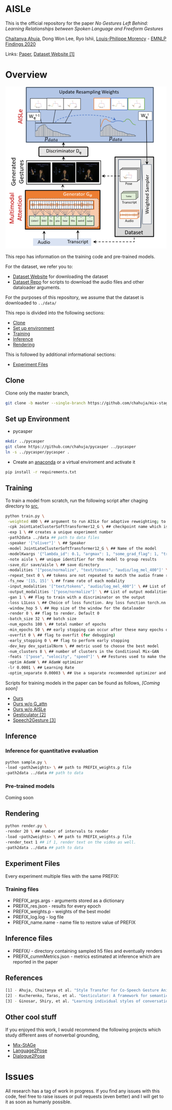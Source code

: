 # AISLe

This is the official repository for the paper *No Gestures Left Behind: Learning Relationships between Spoken Language and Freeform Gestures* 

[Chaitanya Ahuja](http://chahuja.com), Dong Won Lee, Ryo Ishii, [Louis-Philippe Morency](https://www.cs.cmu.edu/~morency/) - [EMNLP Findings 2020](https://2020.emnlp.org/)


Links: [Paper](https://www.aclweb.org/anthology/2020.findings-emnlp.170.pdf), [Dataset Website [1]](http://chahuja.com/pats)

# Overview

![overview](figs/overview.png)

This repo has information on the training code and pre-trained models. 

For the dataset, we refer you to:
* [Dataset Website](http://chahuja.com/pats) for downloading the dataset
* [Dataset Repo](https://github.com/chahuja/pats) for scripts to download the audio files and other dataloader arguments. 

For the purposes of this repository, we assume that the dataset is downloaded to `../data/`

This repo is divided into the following sections:

* [Clone](#clone)
* [Set up environment](#set-up-environment)
* [Training](#training)
* [Inference](#inference)
* [Rendering](#rendering)

This is followed by additional informational sections:
* [Experiment Files](#experiment-files)

## Clone
Clone only the master branch,

```sh
git clone -b master --single-branch https://github.com/chahuja/mix-stage.git
```

## Set up Environment
* pycasper

```sh
mkdir ../pycasper
git clone https://github.com/chahuja/pycasper ../pycasper
ln -s ../pycasper/pycasper .
```

* Create an [anaconda](https://www.anaconda.com/) or a virtual enviroment and activate it

```sh
pip install -r requirements.txt
```

## Training
To train a model from scratch, run the following script after chaging directory to [src](src/),

```sh
python train.py \
 -weighted 400 \ ## argument to run AISLe for adaptive reweighting; to be used with `gan=1`; the number refers to the number of iterations per epoch
 -cpk JointLateClusterSoftTransformer12_G \ ## checkpoint name which is a part of experiment file PREFIX
 -exp 1 \ ## creates a unique experiment number
 -path2data ../data ## path to data files
 -speaker '["oliver"]' \ ## Speaker
 -model JointLateClusterSoftTransformer12_G \ ## Name of the model
 -modelKwargs '{"lambda_id": 0.1, "argmax": 1, "some_grad_flag": 1, "train_only": 1}' \ ## List of extra arguments to instantiate an object of the model
 -note aisle \ ## unique identifier for the model to group results
 -save_dir save/aisle \ ## save directory
 -modalities '["pose/normalize", "text/tokens", "audio/log_mel_400"]' \ ## all modalities as a list. output modality first, then input modalities
 -repeat_text 0 \ ## tokens are not repeated to match the audio frame rate
 -fs_new '[15, 15]' \ ## frame rate of each modality
 -input_modalities '["text/tokens", "audio/log_mel_400"]' \ ## List of input modalities
 -output_modalities '["pose/normalize"]' \ ## List of output modalities
 -gan 1 \ ## Flag to train with a discriminator on the output
 -loss L1Loss \ ## Choice of loss function. Any loss function torch.nn.* will work here
 -window_hop 5 \ ## Hop size of the window for the dataloader
 -render 0 \ ## flag to render. Default 0
 -batch_size 32 \ ## batch size
 -num_epochs 100 \ ## total number of epochs
 -min_epochs 50 \ ## early stopping can occur after these many epochs occur
 -overfit 0 \ ## flag to overfit (for debugging)
 -early_stopping 0 \ ## flag to perform early stopping 
 -dev_key dev_spatialNorm \ ## metric used to choose the best model
 -num_clusters 8 \ ## number of clusters in the Conditional Mix-GAN
 -feats '["pose", "velocity", "speed"]' \ ## Festures used to make the clusters
 -optim AdamW \ ## AdamW optimizer
 -lr 0.0001 \ ## Learning Rate
 -optim_separate 0.00003 \ ## Use a separate recommended optimizer and learning rate schedule for the language encoder BERT
```

Scripts for training models in the paper can be found as follows, *[Coming soon]*

- [Ours]()
- [Ours w/o G_attn]()
- [Ours w/o AISLe]()
- [Gesticulator [2]]() 
- [Speech2Gesture [3]]()

## Inference
### Inference for quantitative evaluation

```sh
python sample.py \
-load <path2weights> \ ## path to PREFIX_weights.p file
-path2data ../data ## path to data
```

### Pre-trained models
Coming soon

## Rendering

```sh
python render.py \
-render 20 \ ## number of intervals to render
-load <path2weights> \ ## path to PREFIX_weights.p file
-render_text 1 ## if 1, render text on the video as well.
-path2data ../data ## path to data
```

## Experiment Files
Every experiment multiple files with the same PREFIX:

### Training files
* PREFIX_args.args - arguments stored as a dictionary
* PREFIX_res.json - results for every epoch
* PREFIX_weights.p - weights of the best model
* PREFIX_log.log - log file 
* PREFIX_name.name - name file to restore value of PREFIX

## Inference files
* PREFIX/ - directory containing sampled h5 files and eventually renders
* PREFIX_cummMetrics.json - metrics estimated at inference which are reported in the paper

## References
```sh
[1] - Ahuja, Chaitanya et al. "Style Transfer for Co-Speech Gesture Animation: A Multi-Speaker Conditional Mixture Approach" ECCV 2020.
[2] - Kucherenko, Taras, et al. "Gesticulator: A framework for semantically-aware speech-driven gesture generation." ICMI 2020.
[3] - Ginosar, Shiry, et al. "Learning individual styles of conversational gesture." CVPR 2019.
```

## Other cool stuff
If you enjoyed this work, I would recommend the following projects which study different axes of nonverbal grounding,
- [Mix-StAGe](http://chahuja.com/mix-stage)
- [Language2Pose](http://chahuja.com/language2pose)
- [Dialogue2Pose](https://arxiv.org/pdf/1910.02181.pdf)

# Issues
All research has a tag of work in progress. If you find any issues with this code, feel free to raise issues or pull requests (even better) and I will get to it as soon as humanly possible.

